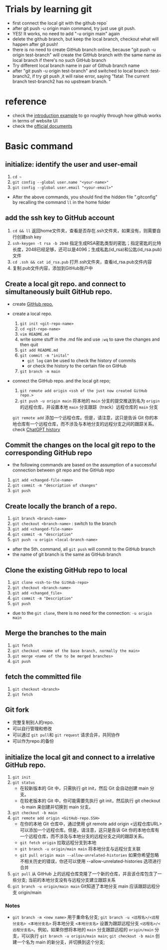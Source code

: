# Trials by learning git
- first connect the local git with the github repo`
- after git push -u origin main command, try just use git push.
- YES! It works, no need to add "-u origin main" again
- delete the github branch, but keep the local branch, checkout what will happen after git push!
- there is no need to create GitHub branch online, because "git push -u origin test-branch" will create the GitHub branch with the same name as local branch if there's no such GitHub branch 
- Try different local branch name in pair of Github branch name
- after "git push -u origin test-branch" and switched to local branch :test-branch2, if try git push ,it will raise error, saying "fatal: The current branch test-branch2 has no upstream branch. "

# reference
- check the [introduction example](https://docs.github.com/en/get-started/quickstart/hello-world) to go roughly through how github works in terms of website UI
- check the [official documents](https://docs.github.com/en/get-started/using-git/about-git#example-contribute-to-an-existing-repository)

# Basic command
## initialize: identify the user and user-email
1. `cd ~`
2. `git config --global user.name "<your-name>"`
3. `git config --global user.email "<your-email>"`
- After the above commands, you should find the hidden file ".gitconfig" by recalling the command `ll` in the home folder

## add the ssh key to GitHub account
1. `cd && ll` 返回home文件夹，查看是否存在.ssh文件夹，如果没有，则需要自行创建ssh key
2. `ssh-keygen -t rsa -b 2048` 指定生成RSA密匙类型的密匙；指定密匙的比特长度，2048已经足够，还可以是4096；生成私匙(id_rsa)和公匙(id_rsa.pub)文件
3. `cd .ssh && cat id_rsa.pub` 打开.ssh文件夹，查看id_rsa.pub文件内容
4. 复制.pub文件内容，添加到GitHub账户中

## Create a local git repo. and connect to simultaneously built GitHub repo.
- create [GitHub repo.](https://docs.github.com/en/get-started/quickstart/create-a-repo?tool=webui)
- create a local repo.
  1. `git init <git-repo-name>`
  2. `cd <git-repo-name>`
  3. `vim README.md`
  4. write some stuff in the .md file and use `:wq` to save the changes and then quit
  5. `git add README.md`
  6. `git commit -m "inital"`
     - `git log` can be used to check the history of commits
     - or check the history to the certain file on GitHub
  8. `git branch -m main`
- connect the GitHub repo. and the local git repo; 
  1. `git remote add origin <ssh of the just now created GitHub repo.>`
  2. `git push -u origin main` 将本地的 `main` 分支的提交推送到名为 `origin` 的远程仓库，并设置本地 `main` 分支跟踪（track）远程仓库的 `main` 分支

  `git remote add` 添加一个远程仓库。但是，请注意，这只是告诉 Git 你的本地仓库有一个远程仓库，而不涉及与本地分支的远程分支之间的跟踪关系。check [ChatGPT history](https://chat.openai.com/share/eae04fb6-8c31-4458-ad06-551ac8c03b56)
## Commit the changes on the local git repo to the corresponding GitHub repo
- the following commands are based on the assumption of a successful connection between git repo and the GitHub repo
1. `git add <changed-file-name>`
2. `git commit -m "description of changes"`
3. `git push`

## Create locally the branch of a repo.
1. `git branch <branch-name>`
2. `git checkout <branch-name>` : switch to the branch
3. `git add <changed-file-name>`
4. `git commit -m "description"`
5. `git push -u origin <local-branch-name>`
- after the 5th. command, all `git push` will commit to the GitHub branch
- the name of git branch is the same as GitHub branch

## Clone the existing GitHub repo to local
1. `git clone <ssh-to-the GitHub-repo>`
2. `git checkout <branch-name>`
3. `git add <changed_file>`
4. `git commit -m "Description"`
5. `git push`
- due to the `git clone`, there is no need for the connection: `-u origin main`

## Merge the branches to the main 
1. `git fetch`
2. `git checkout <name of the base branch, normally the main>`
3. `git merge <name of the to be merged branches>`
4. `git push`

## fetch the committed file
1. `git checkout <branch>`
2. `git fetch`

## Git fork
- 完整复制别人的repo.
- 可以自行管理和修改
- 可以通过 `git pull`和 `git request` 请求合并，共同协作
- 可以作为repo.的备份

## initialize the local git and connect to a irrelative GitHub repo.
1. `git init`
2. `git status`
   - 在较新版本的 Git 中，只需执行 git init，然后 Git 会自动创建 main 分支。
   - 在较老版本的 Git 中，你可能需要先执行 git init，然后执行 git checkout -b main 来创建并切换到 main 分支。
3. `git checkout -b main`
4. `git remote add origin <GitHub-repo.SSH>`
   - 在你的本地 Git 仓库中，通过使用 git remote add origin <远程仓库URL> 可以添加一个远程仓库。但是，请注意，这只是告诉 Git 你的本地仓库有一个远程仓库，而不涉及与本地分支的远程分支之间的跟踪关系。
   - `git fetch origin` 拉取远程分支到本地
   - `git branch -u origin/main main` 将本地分支与远程分支关联
   - `git pull origin main --allow-unrelated-histories` 如果你希望忽略不相关历史的错误，你还可以使用 --allow-unrelated-histories 选项进行合并
5. `git pull` 从 GitHub 上的远程仓库克隆了一个新的仓库，并且该仓库包含了一些分支; 当前的本地分支没有与远程分支建立跟踪关系
6. `git branch -u origin/main main` Git知道了本地分支 main 应该跟踪远程分支 origin/main

### Notes
- `git branch -m <new name>` 用于重命名分支; `git branch -u <远程名>/<远程分支名> <本地分支名>` 将本地分支 `<本地分支名>` 设置为跟踪远程分支 `<远程名>/<远程分支名>`。例如，如果你想将本地的 `main` 分支跟踪远程的 `origin/main` 分支，可以执行 `git branch -u origin/main main`; `git checkout -b main` 创建一个名为 main 的新分支，并切换到这个分支;

